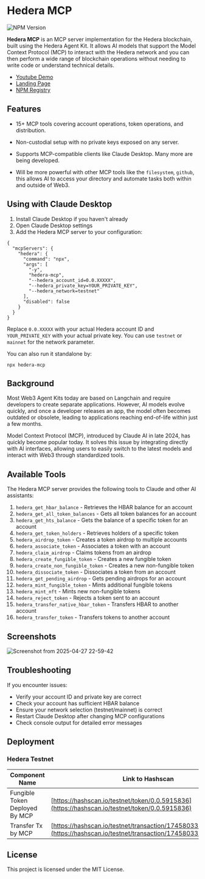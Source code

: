 # Hedera MCP

![NPM Version](https://img.shields.io/npm/v/hedera-mcp)

**Hedera MCP** is an MCP server implementation for the Hedera blockchain, built using the Hedera Agent Kit. It allows AI models that support the Model Context Protocol (MCP) to interact with the Hedera network and you can then perform a wide range of blockchain operations without needing to write code or understand technical details.

- [Youtube Demo](https://www.youtube.com/watch?v=ghPehyoPRHA) 
- [Landing Page](https://hedera-mcp.vercel.app/)
- [NPM Registry](https://www.npmjs.com/package/hedera-mcp)

## Features
- 15+ MCP tools covering account operations, token operations, and distribution.

- Non-custodial setup with no private keys exposed on any server. 

- Supports MCP-compatible clients like Claude Desktop. Many more are being developed.

- Will be more powerful with other MCP tools like the `filesystem`, `github`, this allows AI to access your directory and automate tasks both within and outside of Web3.

## Using with Claude Desktop

1. Install Claude Desktop if you haven't already
2. Open Claude Desktop settings
3. Add the Hedera MCP server to your configuration:

```
{
  "mcpServers": {
    "hedera": {
      "command": "npx",
      "args": [
        "-y",
        "hedera-mcp",
        "--hedera_account_id=0.0.XXXXX",
        "--hedera_private_key=YOUR_PRIVATE_KEY",
        "--hedera_network=testnet"
      ],
      "disabled": false
    }
  }
}
```

Replace `0.0.XXXXX` with your actual Hedera account ID and `YOUR_PRIVATE_KEY` with your actual private key. You can use `testnet` or `mainnet` for the network parameter.

You can also run it standalone by:
```
npx hedera-mcp
```

## Background

Most Web3 Agent Kits today are based on Langchain and require developers to create separate applications. However, AI models evolve quickly, and once a developer releases an app, the model often becomes outdated or obsolete, leading to applications reaching end-of-life within just a few months.

Model Context Protocol (MCP), introduced by Claude AI in late 2024, has quickly become popular today. It solves this issue by integrating directly with AI interfaces, allowing users to easily switch to the latest models and interact with Web3 through standardized tools.

## Available Tools

The Hedera MCP server provides the following tools to Claude and other AI assistants:

1. `hedera_get_hbar_balance` - Retrieves the HBAR balance for an account
2. `hedera_get_all_token_balances` - Gets all token balances for an account
3. `hedera_get_hts_balance` - Gets the balance of a specific token for an account
4. `hedera_get_token_holders` - Retrieves holders of a specific token
5. `hedera_airdrop_token` - Creates a token airdrop to multiple accounts
6. `hedera_associate_token` - Associates a token with an account
7. `hedera_claim_airdrop` - Claims tokens from an airdrop
8. `hedera_create_fungible_token` - Creates a new fungible token
9. `hedera_create_non_fungible_token` - Creates a new non-fungible token
10. `hedera_dissociate_token` - Dissociates a token from an account
11. `hedera_get_pending_airdrop` - Gets pending airdrops for an account
12. `hedera_mint_fungible_token` - Mints additional fungible tokens
13. `hedera_mint_nft` - Mints new non-fungible tokens
14. `hedera_reject_token` - Rejects a token sent to an account
15. `hedera_transfer_native_hbar_token` - Transfers HBAR to another account
16. `hedera_transfer_token` - Transfers tokens to another account

## Screenshots

![Screenshot from 2025-04-27 22-59-42](https://github.com/user-attachments/assets/440986ee-b0aa-460d-bd80-f7b7e38cd587)

## Troubleshooting
If you encounter issues:

- Verify your account ID and private key are correct
- Check your account has sufficient HBAR balance
- Ensure your network selection (testnet/mainnet) is correct
- Restart Claude Desktop after changing MCP configurations
- Check console output for detailed error messages

## Deployment

### Hedera Testnet

Component Name | Link to Hashscan
--- | ---
Fungible Token Deployed By MCP |  [https://hashscan.io/testnet/token/0.0.5915836](https://hashscan.io/testnet/token/0.0.5915836)
Transfer Tx by MCP | [https://hashscan.io/testnet/transaction/1745803371.170539683](https://hashscan.io/testnet/transaction/1745803371.170539683)

## License
This project is licensed under the MIT License.


